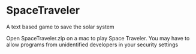 # SpaceTraveler
A text based game to save the solar system

Open SpaceTraveler.zip on a mac to play Space Traveler. 
You may have to allow programs from unidentified developers in your security settings
